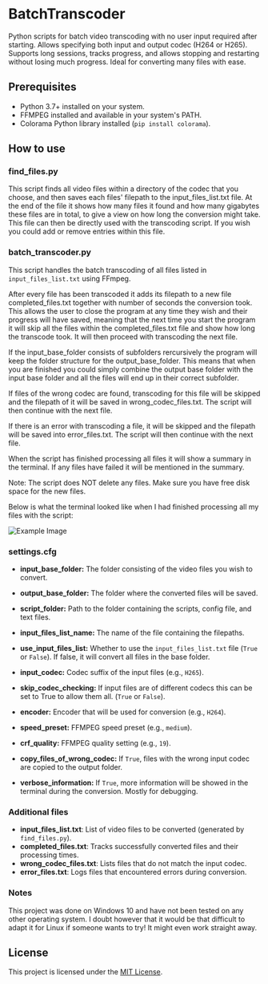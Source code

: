 # BatchTranscoder

Python scripts for batch video transcoding with no user input required after starting. Allows specifying both input and output codec (H264 or H265). Supports long sessions, tracks progress, and allows stopping and restarting without losing much progress. Ideal for converting many files with ease.


## Prerequisites

- Python 3.7+ installed on your system.
- FFMPEG installed and available in your system's PATH.
- Colorama Python library installed (`pip install colorama`).


## How to use

### find_files.py

This script finds all video files within a directory of the codec that you choose, and then saves each files' filepath
to the input_files_list.txt file. At the end of the file it shows how many files it found and how many gigabytes these
files are in total, to give a view on how long the conversion might take. This file can then be directly used with the
transcoding script. If you wish you could add or remove entries within this file.


### batch_transcoder.py

This script handles the batch transcoding of all files listed in `input_files_list.txt` using FFmpeg.

After every file has been transcoded it adds its filepath to a new file completed_files.txt together with number of seconds the conversion took. This allows the user to close the program at any time they wish and their progress will have saved, meaning that the next time you start the program it will skip all the files within the completed_files.txt file and show how long the transcode took. It will then proceed with transcoding the next file. 

If the input_base_folder consists of subfolders rercursively the program will keep the folder structure for the output_base_folder. This means that when you are finished you could simply combine the output base folder with the input base folder and all the files will end up in their correct subfolder.

If files of the wrong codec are found, transcoding for this file will be skipped and the filepath of it will be saved in wrong_codec_files.txt. The script will then continue with the next file.

If there is an error with transcoding a file, it will be skipped and the filepath will be saved into error_files.txt. The script will then continue with the next file. 

When the script has finished processing all files it will show a summary in the terminal. If any files have failed it will be mentioned in the summary. 

Note: The script does NOT delete any files. Make sure you have free disk space for the new files.

Below is what the terminal looked like when I had finished processing all my files with the script: 

![Example Image](https://i.imgur.com/4lwGUxP.png)


### settings.cfg

- **input_base_folder:** The folder consisting of the video files you wish to convert.
- **output_base_folder:** The folder where the converted files will be saved.
- **script_folder:** Path to the folder containing the scripts, config file, and text files.

- **input_files_list_name:** The name of the file containing the filepaths.
- **use_input_files_list:** Whether to use the `input_files_list.txt` file (`True` or `False`). If false, it will convert all files in the base folder.

- **input_codec:** Codec suffix of the input files (e.g., `H265`).
- **skip_codec_checking:** If input files are of different codecs this can be set to True to allow them all. (`True` or `False`).
- **encoder:** Encoder that will be used for conversion (e.g., `H264`).

- **speed_preset:** FFMPEG speed preset (e.g., `medium`).
- **crf_quality:** FFMPEG quality setting (e.g., `19`).

- **copy_files_of_wrong_codec:** If `True`, files with the wrong input codec are copied to the output folder.
- **verbose_information:** If `True`, more information will be showed in the terminal during the conversion. Mostly for debugging.


### Additional files

- **input_files_list.txt**: List of video files to be converted (generated by `find_files.py`).
- **completed_files.txt**: Tracks successfully converted files and their processing times.
- **wrong_codec_files.txt**: Lists files that do not match the input codec.
- **error_files.txt**: Logs files that encountered errors during conversion.


### Notes

This project was done on Windows 10 and have not been tested on any other operating system. I doubt however that it would be that difficult to adapt it for Linux if someone wants to try! It might even work straight away. 

## License
This project is licensed under the [MIT License](LICENSE).
